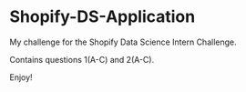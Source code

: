 # Shopify-DS-Application
My challenge for the Shopify Data Science Intern Challenge. 

Contains questions 1(A-C) and 2(A-C).

Enjoy!
